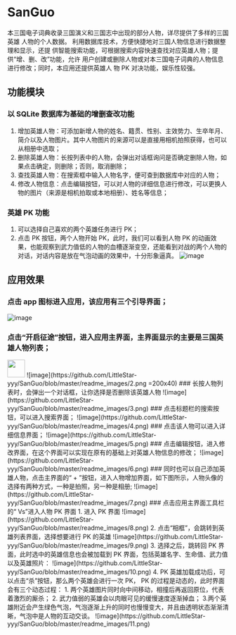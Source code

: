 # SanGuo
本三国电子词典收录三国演义和三国志中出现的部分人物，详尽提供了多样的三国英雄 人物的个人数据。 利用数据库技术，方便快捷地对三国人物信息进行数据整理和显示，还提 供智能搜索功能，可根据搜索内容快速查找对应英雄人物；提供“增、删、改”功能，允许 用户创建或删除人物或对本三国电子词典的人物信息进行修改；同时，本应用还提供英雄人 物 PK 对决功能，娱乐性较强。

## 功能模块
### 以 SQLite 数据库为基础的增删查改功能
1. 增加英雄人物：可添加新增人物的姓名、籍贯、性别、主效势力、生卒年月、简介以及人物图片。其中人物图片的来源可以是直接用相机拍照获得，也可以从相册中选取；
2. 删除英雄人物：长按列表中的人物，会弹出对话框询问是否确定删除人物，如果点击确定，则删除；否则，取消删除；
3. 查找英雄人物：在搜索框中输入人物名字，便可查到数据库中对应的人物；
4. 修改人物信息：点击编辑按钮，可以对人物的详细信息进行修改，可以更换人物的图片（来源是相机拍取或本地相册）、姓名等信息；
### 英雄 PK 功能
1. 可以选择自己喜欢的两个英雄任务进行 PK；
2. 点击 PK 按钮，两个人物开始 PK，此时，我们可以看到人物 PK 的动画效果，也能观察到武力值低的人物的血槽逐渐变空，还能看到对战的两个人物的对话，对话内容是放在气泡动画的效果中，十分形象逼真。
![image](https://github.com/LittleStar-yyy/SanGuo/blob/master/readme_images/流程图.png)


## 应用效果
### 点击 app 图标进入应用，该应用有三个引导界面；
![image](https://github.com/LittleStar-yyy/SanGuo/blob/master/readme_images/1.png)
### 点击“开启征途”按钮，进入应用主界面，主界面显示的主要是三国英雄人物列表；
<img src="https://github.com/LittleStar-yyy/SanGuo/blob/master/readme_images/2.png" width="40">
![image](https://github.com/LittleStar-yyy/SanGuo/blob/master/readme_images/2.png =200x40)
### 长按人物列表时，会弹出一个对话框，让你选择是否删除该英雄人物
![image](https://github.com/LittleStar-yyy/SanGuo/blob/master/readme_images/3.png)
### 点击标题栏的搜索按钮，可以进入搜索界面；
![image](https://github.com/LittleStar-yyy/SanGuo/blob/master/readme_images/4.png)
### 点击该人物可以进入详细信息界面；
![image](https://github.com/LittleStar-yyy/SanGuo/blob/master/readme_images/5.png)
### 点击编辑按钮，进入修改界面，在这个界面可以实现在原有的基础上对英雄人物信息的修改；
![image](https://github.com/LittleStar-yyy/SanGuo/blob/master/readme_images/6.png)
### 同时也可以自己添加英雄人物，点击主界面的“ + ”按钮，进入人物增加界面，如下图所示，人物头像的选择有两种方式，一种是拍照，另一种是相册;
![image](https://github.com/LittleStar-yyy/SanGuo/blob/master/readme_images/7.png)
### 点击应用主界面工具栏的“ Vs”进入人物 PK 界面
1. 进入 PK 界面
![image](https://github.com/LittleStar-yyy/SanGuo/blob/master/readme_images/8.png)
2. 点击“相框”，会跳转到英雄列表界面，选择想要进行 PK 的英雄
![image](https://github.com/LittleStar-yyy/SanGuo/blob/master/readme_images/9.png)
3. 选择之后，跳转回 PK 界面，此时选中的英雄信息也会被加载到 PK 界面，包括英雄名字、生命值、武力值以及英雄照片：
![image](https://github.com/LittleStar-yyy/SanGuo/blob/master/readme_images/10.png)
4. PK 英雄加载成功后，可以点击“杀”按钮，那么两个英雄会进行一次 PK， PK 的过程是动态的，此时界面会有三个动态过程： 1. 两个英雄图片同时向中间移动，相撞后再返回原位，代表着激烈的厮杀； 2. 武力值弱的英雄会以肉眼可见的缓慢速度逐渐掉血； 3.两个英雄附近会产生绿色气泡，气泡逐渐上升的同时也慢慢变大，并且由透明状态渐渐清晰，气泡中是人物的互动交谈。
![image](https://github.com/LittleStar-yyy/SanGuo/blob/master/readme_images/11.png)


